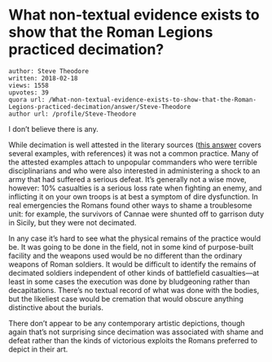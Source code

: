 # What non-textual evidence exists to show that the Roman Legions practiced decimation?

	author: Steve Theodore
	written: 2018-02-18
	views: 1558
	upvotes: 39
	quora url: /What-non-textual-evidence-exists-to-show-that-the-Roman-Legions-practiced-decimation/answer/Steve-Theodore
	author url: /profile/Steve-Theodore


I don’t believe there is any.

While decimation is well attested in the literary sources ([this answer](https://www.quora.com/Is-there-any-historical-evidence-of-Roman-legions-performing-decimation-of-their-troops/answer/Steve-Theodore) covers several examples, with references) it was not a common practice. Many of the attested examples attach to unpopular commanders who were terrible disciplinarians and who were also interested in administering a shock to an army that had suffered a serious defeat. It’s generally not a wise move, however: 10% casualties is a serious loss rate when fighting an enemy, and inflicting it on your own troops is at best a symptom of dire dysfunction. In real emergencies the Romans found other ways to shame a troublesome unit: for example, the survivors of Cannae were shunted off to garrison duty in Sicily, but they were not decimated.

In any case it’s hard to see what the physical remains of the practice would be. It was going to be done in the field, not in some kind of purpose-built facility and the weapons used would be no different than the ordinary weapons of Roman soldiers. It would be difficult to identify the remains of decimated soldiers independent of other kinds of battlefield casualties—at least in some cases the execution was done by bludgeoning rather than decapitations. There’s no textual record of what was done with the bodies, but the likeliest case would be cremation that would obscure anything distinctive about the burials.

There don’t appear to be any contemporary artistic depictions, though again that’s not surprising since decimation was associated with shame and defeat rather than the kinds of victorious exploits the Romans preferred to depict in their art.


